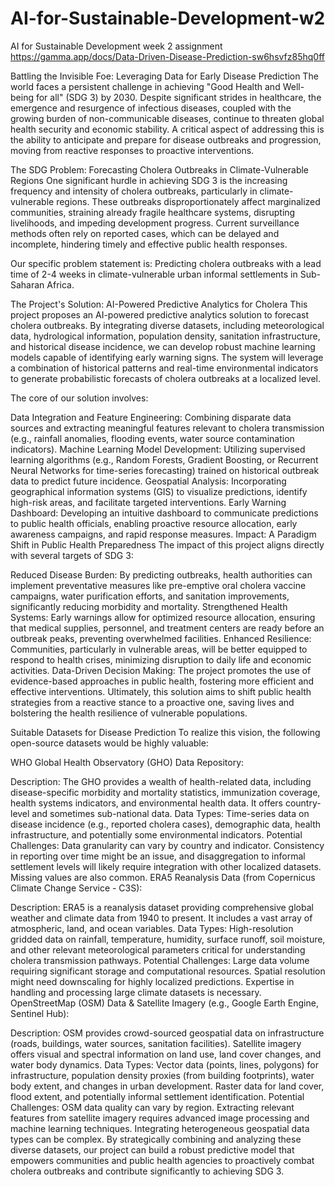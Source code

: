 # AI-for-Sustainable-Development-w2
AI for Sustainable Development week 2 assignment
https://gamma.app/docs/Data-Driven-Disease-Prediction-sw6hsvfz85hq0ff

Battling the Invisible Foe: Leveraging Data for Early Disease Prediction
The world faces a persistent challenge in achieving "Good Health and Well-being for all" (SDG 3) by 2030. Despite significant strides in healthcare, the emergence and resurgence of infectious diseases, coupled with the growing burden of non-communicable diseases, continue to threaten global health security and economic stability. A critical aspect of addressing this is the ability to anticipate and prepare for disease outbreaks and progression, moving from reactive responses to proactive interventions.

The SDG Problem: Forecasting Cholera Outbreaks in Climate-Vulnerable Regions
One significant hurdle in achieving SDG 3 is the increasing frequency and intensity of cholera outbreaks, particularly in climate-vulnerable regions. These outbreaks disproportionately affect marginalized communities, straining already fragile healthcare systems, disrupting livelihoods, and impeding development progress. Current surveillance methods often rely on reported cases, which can be delayed and incomplete, hindering timely and effective public health responses.

Our specific problem statement is: Predicting cholera outbreaks with a lead time of 2-4 weeks in climate-vulnerable urban informal settlements in Sub-Saharan Africa.

The Project's Solution: AI-Powered Predictive Analytics for Cholera
This project proposes an AI-powered predictive analytics solution to forecast cholera outbreaks. By integrating diverse datasets, including meteorological data, hydrological information, population density, sanitation infrastructure, and historical disease incidence, we can develop robust machine learning models capable of identifying early warning signs. The system will leverage a combination of historical patterns and real-time environmental indicators to generate probabilistic forecasts of cholera outbreaks at a localized level.

The core of our solution involves:

Data Integration and Feature Engineering: Combining disparate data sources and extracting meaningful features relevant to cholera transmission (e.g., rainfall anomalies, flooding events, water source contamination indicators).
Machine Learning Model Development: Utilizing supervised learning algorithms (e.g., Random Forests, Gradient Boosting, or Recurrent Neural Networks for time-series forecasting) trained on historical outbreak data to predict future incidence.
Geospatial Analysis: Incorporating geographical information systems (GIS) to visualize predictions, identify high-risk areas, and facilitate targeted interventions.
Early Warning Dashboard: Developing an intuitive dashboard to communicate predictions to public health officials, enabling proactive resource allocation, early awareness campaigns, and rapid response measures.
Impact: A Paradigm Shift in Public Health Preparedness
The impact of this project aligns directly with several targets of SDG 3:

Reduced Disease Burden: By predicting outbreaks, health authorities can implement preventative measures like pre-emptive oral cholera vaccine campaigns, water purification efforts, and sanitation improvements, significantly reducing morbidity and mortality.
Strengthened Health Systems: Early warnings allow for optimized resource allocation, ensuring that medical supplies, personnel, and treatment centers are ready before an outbreak peaks, preventing overwhelmed facilities.
Enhanced Resilience: Communities, particularly in vulnerable areas, will be better equipped to respond to health crises, minimizing disruption to daily life and economic activities.
Data-Driven Decision Making: The project promotes the use of evidence-based approaches in public health, fostering more efficient and effective interventions.
Ultimately, this solution aims to shift public health strategies from a reactive stance to a proactive one, saving lives and bolstering the health resilience of vulnerable populations.

Suitable Datasets for Disease Prediction
To realize this vision, the following open-source datasets would be highly valuable:

WHO Global Health Observatory (GHO) Data Repository:

Description: The GHO provides a wealth of health-related data, including disease-specific morbidity and mortality statistics, immunization coverage, health systems indicators, and environmental health data. It offers country-level and sometimes sub-national data.
Data Types: Time-series data on disease incidence (e.g., reported cholera cases), demographic data, health infrastructure, and potentially some environmental indicators.
Potential Challenges: Data granularity can vary by country and indicator. Consistency in reporting over time might be an issue, and disaggregation to informal settlement levels will likely require integration with other localized datasets. Missing values are also common.
ERA5 Reanalysis Data (from Copernicus Climate Change Service - C3S):

Description: ERA5 is a reanalysis dataset providing comprehensive global weather and climate data from 1940 to present. It includes a vast array of atmospheric, land, and ocean variables.
Data Types: High-resolution gridded data on rainfall, temperature, humidity, surface runoff, soil moisture, and other relevant meteorological parameters critical for understanding cholera transmission pathways.
Potential Challenges: Large data volume requiring significant storage and computational resources. Spatial resolution might need downscaling for highly localized predictions. Expertise in handling and processing large climate datasets is necessary.
OpenStreetMap (OSM) Data & Satellite Imagery (e.g., Google Earth Engine, Sentinel Hub):

Description: OSM provides crowd-sourced geospatial data on infrastructure (roads, buildings, water sources, sanitation facilities). Satellite imagery offers visual and spectral information on land use, land cover changes, and water body dynamics.
Data Types: Vector data (points, lines, polygons) for infrastructure, population density proxies (from building footprints), water body extent, and changes in urban development. Raster data for land cover, flood extent, and potentially informal settlement identification.
Potential Challenges: OSM data quality can vary by region. Extracting relevant features from satellite imagery requires advanced image processing and machine learning techniques. Integrating heterogeneous geospatial data types can be complex.
By strategically combining and analyzing these diverse datasets, our project can build a robust predictive model that empowers communities and public health agencies to proactively combat cholera outbreaks and contribute significantly to achieving SDG 3.